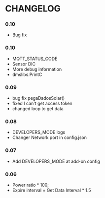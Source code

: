 # CHANGELOG

### 0.10
- Bug fix

### 0.10
- MQTT_STATUS_CODE
- Sensor DIC
- More debug information
- dmslibs.PrintC

### 0.09

- bug fix pegaDadosSolar()
- fixed I can't get access token
- changed loop to get data

### 0.08 

- DEVELOPERS_MODE logs
- Changer Network port in config.json

### 0.07 

- Add DEVELOPERS_MODE at add-on config

### 0.06 

- Power ratio * 100;
- Expire interval = Get Data Interval * 1.5

